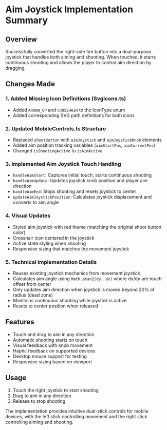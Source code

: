 # Aim Joystick Implementation Summary

## Overview
Successfully converted the right-side fire button into a dual-purpose joystick that handles both aiming and shooting. When touched, it starts continuous shooting and allows the player to control aim direction by dragging.

## Changes Made

### 1. Added Missing Icon Definitions (SvgIcons.ts)
- Added `ARROW_UP` and `CROSSHAIR` to the IconType enum
- Added corresponding SVG path definitions for both icons

### 2. Updated MobileControls.ts Structure
- Replaced `shootButton` with `aimJoystick` and `aimJoystickKnob` elements
- Added aim position tracking variables (`aimStartPos`, `aimCurrentPos`)
- Changed `isShootingActive` to `isAimActive`

### 3. Implemented Aim Joystick Touch Handling
- `handleAimStart`: Captures initial touch, starts continuous shooting
- `handleAimUpdate`: Updates joystick knob position and player aim direction
- `handleAimEnd`: Stops shooting and resets joystick to center
- `updateAimJoystickPosition`: Calculates joystick displacement and converts to aim angle

### 4. Visual Updates
- Styled aim joystick with red theme (matching the original shoot button color)
- Crosshair icon centered in the joystick
- Active state styling when shooting
- Responsive sizing that matches the movement joystick

### 5. Technical Implementation Details
- Reuses existing joystick mechanics from movement joystick
- Calculates aim angle using `Math.atan2(dy, dx)` where dx/dy are touch offset from center
- Only updates aim direction when joystick is moved beyond 20% of radius (dead zone)
- Maintains continuous shooting while joystick is active
- Resets to center position when released

## Features
- Touch and drag to aim in any direction
- Automatic shooting starts on touch
- Visual feedback with knob movement
- Haptic feedback on supported devices
- Desktop mouse support for testing
- Responsive sizing based on viewport

## Usage
1. Touch the right joystick to start shooting
2. Drag to aim in any direction
3. Release to stop shooting

The implementation provides intuitive dual-stick controls for mobile devices, with the left stick controlling movement and the right stick controlling aiming and shooting.
